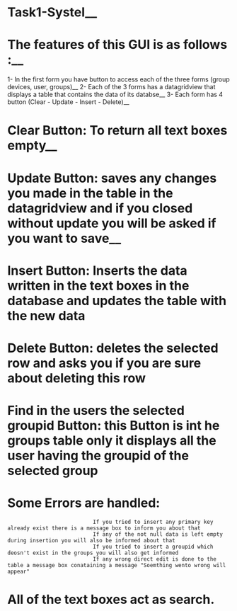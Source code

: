 # Task1-Systel__
# The features of this GUI is as follows :__
1- In the first form you have button to access each of the three forms (group devices, user, groups)__
2- Each of the 3 forms has a datagridview that displays a table that contains the data of its databse__
3- Each form has 4 button (Clear - Update - Insert - Delete)__
#     Clear Button: To return all text boxes empty__
#     Update Button: saves any changes you made in the table in the datagridview and if you closed without update you will be asked if you want to save__
#     Insert Button: Inserts the data written in the text boxes in the database and updates the table with the new data
#     Delete Button: deletes the selected row and asks you if you are sure about deleting this row
#     Find in the users the selected groupid Button: this Button is int he groups table only it displays all the user having the groupid of the selected group
#     Some Errors are handled:
                               If you tried to insert any primary key already exist there is a message box to inform you about that
                               If any of the not null data is left empty during insertion you will also be informed about that
                               If you tried to insert a groupid which deosn't exist in the groups you will also get informed
                               If any wrong direct edit is done to the table a message box conataining a message "Soemthing wento wrong will appear"

# All of the text boxes act as search.
